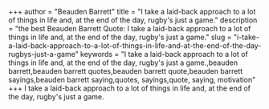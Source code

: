 +++
author = "Beauden Barrett"
title = "I take a laid-back approach to a lot of things in life and, at the end of the day, rugby's just a game."
description = "the best Beauden Barrett Quote: I take a laid-back approach to a lot of things in life and, at the end of the day, rugby's just a game."
slug = "i-take-a-laid-back-approach-to-a-lot-of-things-in-life-and-at-the-end-of-the-day-rugbys-just-a-game"
keywords = "I take a laid-back approach to a lot of things in life and, at the end of the day, rugby's just a game.,beauden barrett,beauden barrett quotes,beauden barrett quote,beauden barrett sayings,beauden barrett saying,quotes, sayings,quote, saying, motivation"
+++
I take a laid-back approach to a lot of things in life and, at the end of the day, rugby's just a game.
